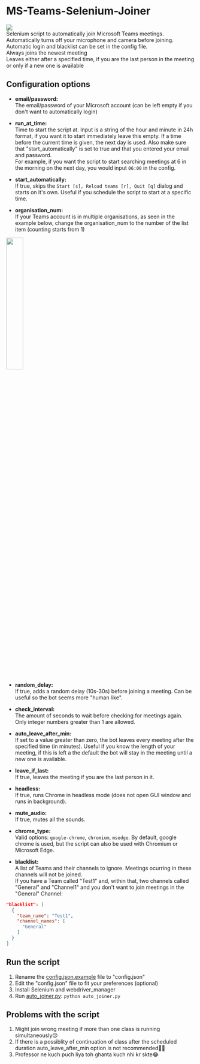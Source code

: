 # MS-Teams-Selenium-Joiner
<img src="https://en.meming.world/images/en/thumb/4/4a/Modern_Problems_Require_Modern_Solutions.jpg/300px-Modern_Problems_Require_Modern_Solutions.jpg" /><br>
  Selenium script to automatically join Microsoft Teams meetings.<br>
  Automatically turns off your microphone and camera before joining.<br>
  Automatic login and blacklist can be set in the config file.  
  Always joins the newest meeting <br>
  Leaves either after a specified time, if you are the last person in the meeting or only if a new one is available<br>

## Configuration options  
  
- **email/password:**  
The email/password of your Microsoft account (can be left empty if you don't want to automatically login)  

- **run_at_time:**  
Time to start the script at. Input is a string of the hour and minute in 24h format, if you want it to start immediately leave this empty. 
If a time before the current time is given, the next day is used. Also make sure that "start_automatically" is set to true and that 
you entered your email and password.  
For example, if you want the script to start searching meetings at 6 in the morning on the next day, you would input `06:00` in the config.

- **start_automatically:**  
If true, skips the `Start [s], Reload teams [r], Quit [q]` dialog and starts on it's own. Useful if you schedule the script to start at a specific time.  

- **organisation_num:**     
If your Teams account is in multiple organisations, as seen in the example below, change the organisation_num to the number of the list item (counting starts from 1)  
<img width="30%" src="https://imgur.com/CWpK4wk.png">

- **random_delay:**  
If true, adds a random delay (10s-30s) before joining a meeting. Can be useful so the bot seems more "human like".  

- **check_interval:**  
The amount of seconds to wait before checking for meetings again. Only integer numbers greater than 1 are allowed.

- **auto_leave_after_min:**  
If set to a value greater than zero, the bot leaves every meeting after the specified time (in minutes). Useful if you know the length of your meeting, if this is left a the default the bot will stay in the meeting until a new one is available.

- **leave_if_last:**  
If true, leaves the meeting if you are the last person in it.

- **headless:**     
If true, runs Chrome in headless mode (does not open GUI window and runs in background).

- **mute_audio:**     
If true, mutes all the sounds.

- **chrome_type:**     
Valid options: `google-chrome`, `chromium`, `msedge`. By default, google chrome is used, but the script can also be used with Chromium or Microsoft Edge.

- **blacklist:**  
A list of Teams and their channels to ignore. Meetings ocurring in these channels will not be joined.  
If you have a Team called "Test1" and, within that, two channels called "General" and "Channel1" and you don't want to join meetings in the "General" Channel: 
```json
"blacklist": [  
  {  
    "team_name": "Test1",  
    "channel_names": [  
      "General"
    ]  
  }
]
```

## Run the script  
  
 1. Rename the [config.json.example](config.json.example) file to "config.json"  
 2. Edit the "config.json" file to fit your preferences (optional)  
 3. Install Selenium and webdriver_manager
 4. Run [auto_joiner.py](auto_joiner.py): `python auto_joiner.py`  
 
## Problems with the script 
  
 1. Might join wrong meeting if more than one class is running simultaneously😢
 2. If there is a possiblity of continuation of class after the scheduled duration auto_leave_after_min option is not recommended🤷‍♂️
 3. Professor ne kuch puch liya toh ghanta kuch nhi kr skte😂
 
